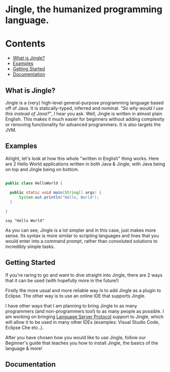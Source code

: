 # Jingle, the humanized programming language. 

# Contents
- [What is Jingle?](https://github.com/jingle-lang/jingle/blob/master/README.md#what-is-jingle)
- [Examples](https://github.com/jingle-lang/jingle/blob/master/README.md#examples)
- [Getting Started](https://github.com/jingle-lang/jingle/blob/master/README.md#getting-started)
- [Documentation](https://github.com/jingle-lang/jingle/blob/master/README.md#documentation)

## What is Jingle?
Jingle is a (very) high-level general-purpose programming language based off of Java. It is statically-typed, inferred and nominal. *"So why would I use this instead of Java?"*, I hear you ask. Well, Jingle is written in almost plain English. This makes it much easier for beginners without adding complexity or removing functionality for advanced programmers. It is also targets the JVM.
## Examples
Alright, let's look at how this whole "written in English" thing works. Here are 2 Hello World applications written in both Java & Jingle, with Java being on top and Jingle being on bottom.

```java

public class HelloWorld {

  public static void main(String[] args) {
      System.out.println("Hello, World");
  }
  
}
```
`say "Hello World"`

As you can see, Jingle is a lot simpler and in this case, just makes more sense. Its syntax is more similar to scripting languages and lines that you would enter into a command prompt, rather than convoluted solutions to incredibly simple tasks.

## Getting Started
If you're raring to go and want to dive straight into Jingle, there are 2 ways that it can be used (with hopefully more in the future!)

Firstly the more usual and more reliable way is to add Jingle as a plugin to Eclipse.
The other way is to use an online IDE that supports Jingle.

I have other ways that I am planning to bring Jingle to as many programmers (and non-programmers too!) to as many people as possible. I am working on bringing [Language Server Protocol](https://github.com/Microsoft/language-server-protocol) support to Jingle, which will allow it to be used in many other IDEs (examples: Visual Studio Code, Eclipse Che etc..).

After you have chosen how you would like to use Jingle, follow our Beginner's guide that teaches you how to install Jingle, the basics of the language & more!

## Documentation
